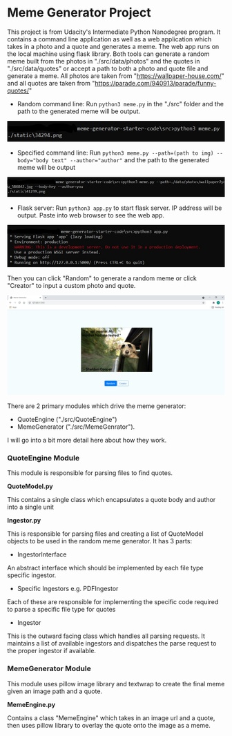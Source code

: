 # Meme Generator Project
This project is from Udacity's Intermediate Python Nanodegree program. It contains a command line application as well as a web application which takes in a photo and a quote and generates a meme. The web app runs on the local machine using flask library. Both tools can generate a random meme built from the photos in "./src/data/photos" and the quotes in "./src/data/quotes" or accept a path to both a photo and quote file and generate a meme. All photos are taken from "https://wallpaper-house.com/" and all quotes are taken from "https://parade.com/940913/parade/funny-quotes/"

- Random command line:
Run ```python3 meme.py``` in the "./src" folder and the path to the generated meme will be output.

![command_line_random](./src/data/examples/command_line_random.jpg)

- Specified command line:
Run ```python3 meme.py --path=(path to img) --body="body text" --author="author"``` and the path to the generated meme will be output

![command_line_specific](./src/data/examples/command_line_specific.jpg)

- Flask server:
Run ```python3 app.py``` to start flask server. IP address will be output. Paste into web browser to see the web app.

![flask_startup](./src/data/examples/flask_startup.jpg)

Then you can click "Random" to generate a random meme or click "Creator" to input a custom photo and quote.

![flask_random](./src/data/examples/flask_random.jpg)





There are 2 primary modules which drive the meme generator: 
- QuoteEngine ("./src/QuoteEngine")
- MemeGenerator ("./src/MemeGenrator"). 

I will go into a bit more detail here about how they work.

### QuoteEngine Module
This module is responsible for parsing files to find quotes.

**QuoteModel.py**

This contains a single class which encapsulates a quote body and author into a single unit

**Ingestor.py**

This is responsible for parsing files and creating a list of QuoteModel objects to be used in the random meme generator. It has 3 parts:
- IngestorInterface

An abstract interface which should be implemented by each file type specific ingestor.

- Specific Ingestors e.g. PDFIngestor

Each of these are responsible for implementing the specific code required to parse a specific file type for quotes

- Ingestor

This is the outward facing class which handles all parsing requests. It maintains a list of available ingestors and dispatches the parse request to the proper ingestor if available.

### MemeGenerator Module
This module uses pillow image library and textwrap to create the final meme given an image path and a quote.

**MemeEngine.py**

Contains a class "MemeEngine" which takes in an image url and a quote, then uses pillow library to overlay the quote onto the image as a meme.
